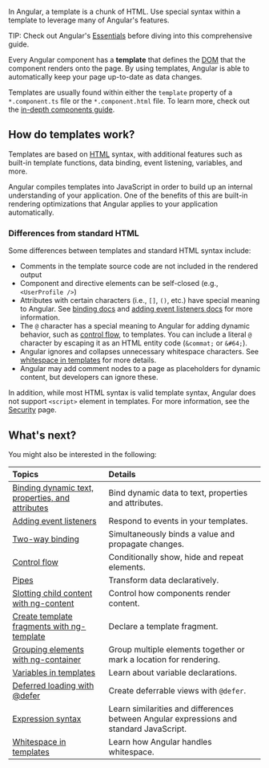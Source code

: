<docs-decorative-header title="Template syntax" imgSrc="adev/src/assets/images/templates.svg"> <!-- markdownlint-disable-line -->
In Angular, a template is a chunk of HTML.
Use special syntax within a template to leverage many of Angular's features.
</docs-decorative-header>

TIP: Check out Angular's [Essentials](essentials/templates) before diving into this comprehensive guide.

Every Angular component has a **template** that defines the [DOM](https://developer.mozilla.org/en-US/docs/Web/API/Document_Object_Model) that the component renders onto the page. By using templates, Angular is able to automatically keep your page up-to-date as data changes.

Templates are usually found within either the `template` property of a `*.component.ts` file or the `*.component.html` file. To learn more, check out the [in-depth components guide](/guide/components).

## How do templates work?

Templates are based on [HTML](https://developer.mozilla.org/en-US/docs/Web/HTML) syntax, with additional features such as built-in template functions, data binding, event listening, variables, and more.

Angular compiles templates into JavaScript in order to build up an internal understanding of your application. One of the benefits of this are built-in rendering optimizations that Angular applies to your application automatically.

### Differences from standard HTML

Some differences between templates and standard HTML syntax include:

- Comments in the template source code are not included in the rendered output
- Component and directive elements can be self-closed (e.g., `<UserProfile />`)
- Attributes with certain characters (i.e., `[]`, `()`, etc.) have special meaning to Angular. See [binding docs](guide/templates/binding) and [adding event listeners docs](guide/templates/event-listeners) for more information.
- The `@` character has a special meaning to Angular for adding dynamic behavior, such as [control flow](guide/templates/control-flow), to templates. You can include a literal `@` character by escaping it as an HTML entity code (`&commat;` or `&#64;`).
- Angular ignores and collapses unnecessary whitespace characters. See [whitespace in templates](guide/templates/whitespace) for more details.
- Angular may add comment nodes to a page as placeholders for dynamic content, but developers can ignore these.

In addition, while most HTML syntax is valid template syntax, Angular does not support `<script>` element in templates. For more information, see the [Security](best-practices/security) page.

## What's next?

You might also be interested in the following:

| Topics                                                                      | Details                                                                                 |
| :-------------------------------------------------------------------------- | :-------------------------------------------------------------------------------------- |
| [Binding dynamic text, properties, and attributes](guide/templates/binding) | Bind dynamic data to text, properties and attributes.                                   |
| [Adding event listeners](guide/templates/event-listeners)                   | Respond to events in your templates.                                                    |
| [Two-way binding](guide/templates/two-way-binding)                          | Simultaneously binds a value and propagate changes.                                     |
| [Control flow](guide/templates/control-flow)                                | Conditionally show, hide and repeat elements.                                           |
| [Pipes](guide/templates/pipes)                                              | Transform data declaratively.                                                           |
| [Slotting child content with ng-content](guide/templates/ng-content)        | Control how components render content.                                                  |
| [Create template fragments with ng-template](guide/templates/ng-template)   | Declare a template fragment.                                                            |
| [Grouping elements with ng-container](guide/templates/ng-container)         | Group multiple elements together or mark a location for rendering.                      |
| [Variables in templates](guide/templates/variables)                         | Learn about variable declarations.                                                      |
| [Deferred loading with @defer](guide/templates/defer)                       | Create deferrable views with `@defer`.                                                  |
| [Expression syntax](guide/templates/expression-syntax)                      | Learn similarities and differences between Angular expressions and standard JavaScript. |
| [Whitespace in templates](guide/templates/whitespace)                       | Learn how Angular handles whitespace.                                                   |
